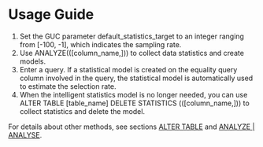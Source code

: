 # Usage Guide<a name="EN-US_TOPIC_0000001316625936"></a>

1.  Set the GUC parameter default\_statistics\_target to an integer ranging from \[-100, -1\], which indicates the sampling rate.
2.  Use ANALYZE\(\(\[column\_name,\]\)\) to collect data statistics and create models.
3.  Enter a query. If a statistical model is created on the equality query column involved in the query, the statistical model is automatically used to estimate the selection rate.
4.  When the intelligent statistics model is no longer needed, you can use ALTER TABLE \[table\_name\] DELETE STATISTICS \(\(\[column\_name,\]\)\) to collect statistics and delete the model.

For details about other methods, see sections [ALTER TABLE](en-us_topic_0289899912.md) and [ANALYZE | ANALYSE](en-us_topic_0289900881.md).
